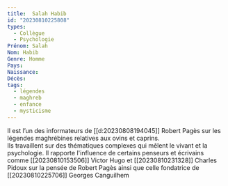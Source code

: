 ```yaml
---
title:  Salah Habib
id: "20230810225808"
types:
  - Collègue
  - Psychologie
Prénom: Salah
Nom: Habib
Genre: Homme
Pays: 
Naissance: 
Décès: 
tags:
  - légendes
  - maghreb
  - enfance
  - mysticisme
---
```


Il est l’un des informateurs de [[d:20230808194045]] Robert Pagès sur les légendes maghrébines relatives aux ovins et caprins.  
Ils travaillent sur des thématiques complexes qui mêlent le vivant et la psychologie.
Il rapporte l'influence de certains penseurs et écrivains comme [[20230810153506]] Victor Hugo et [[20230810231328]] Charles Pidoux sur la pensée de Robert Pagès ainsi que celle fondatrice de [[20230810225706]] Georges Canguilhem